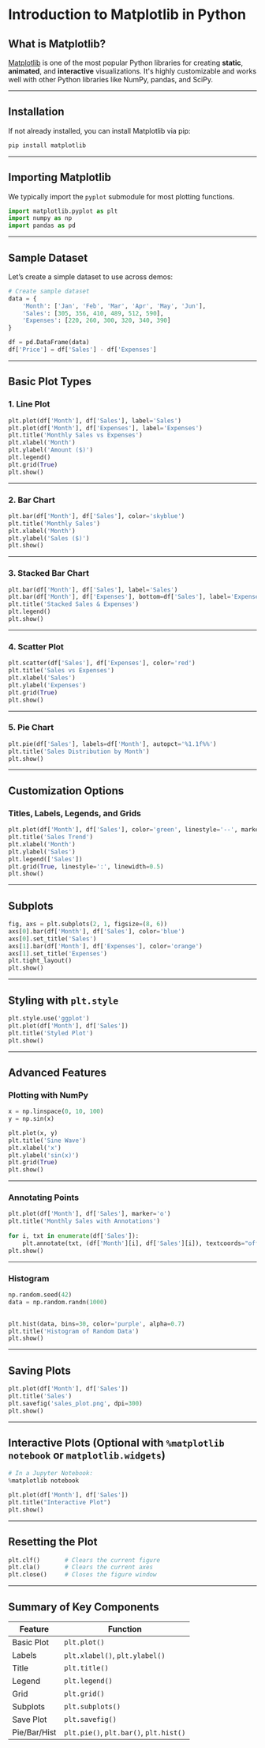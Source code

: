 
# Introduction to Matplotlib in Python

##  What is Matplotlib?


[Matplotlib](https://matplotlib.org/) is one of the most popular Python libraries for creating **static**, **animated**, and **interactive** visualizations. It's highly customizable and works well with other Python libraries like NumPy, pandas, and SciPy.

---

##  Installation

If not already installed, you can install Matplotlib via pip:

```bash
pip install matplotlib
```

---

##  Importing Matplotlib

We typically import the `pyplot` submodule for most plotting functions.

```python
import matplotlib.pyplot as plt
import numpy as np
import pandas as pd
```

---


##  Sample Dataset


Let’s create a simple dataset to use across demos:


```python
# Create sample dataset
data = {
    'Month': ['Jan', 'Feb', 'Mar', 'Apr', 'May', 'Jun'],
    'Sales': [305, 356, 410, 489, 512, 590],
    'Expenses': [220, 260, 300, 320, 340, 390]
}

df = pd.DataFrame(data)
df['Price'] = df['Sales'] - df['Expenses']
```

---

##  Basic Plot Types


### 1. **Line Plot**



```python
plt.plot(df['Month'], df['Sales'], label='Sales')
plt.plot(df['Month'], df['Expenses'], label='Expenses')
plt.title('Monthly Sales vs Expenses')
plt.xlabel('Month')
plt.ylabel('Amount ($)')
plt.legend()
plt.grid(True)
plt.show()
```

---


### 2. **Bar Chart**


```python
plt.bar(df['Month'], df['Sales'], color='skyblue')
plt.title('Monthly Sales')
plt.xlabel('Month')
plt.ylabel('Sales ($)')
plt.show()
```

---

### 3. **Stacked Bar Chart**


```python
plt.bar(df['Month'], df['Sales'], label='Sales')
plt.bar(df['Month'], df['Expenses'], bottom=df['Sales'], label='Expenses')
plt.title('Stacked Sales & Expenses')
plt.legend()
plt.show()
```


---


### 4. **Scatter Plot**

 

```python
plt.scatter(df['Sales'], df['Expenses'], color='red')
plt.title('Sales vs Expenses')
plt.xlabel('Sales')
plt.ylabel('Expenses')
plt.grid(True)
plt.show()
```

---


### 5. **Pie Chart**


```python
plt.pie(df['Sales'], labels=df['Month'], autopct='%1.1f%%')
plt.title('Sales Distribution by Month')
plt.show()

```

---

 

##  Customization Options

 
### Titles, Labels, Legends, and Grids


```python
plt.plot(df['Month'], df['Sales'], color='green', linestyle='--', marker='o')
plt.title('Sales Trend')
plt.xlabel('Month')
plt.ylabel('Sales')
plt.legend(['Sales'])
plt.grid(True, linestyle=':', linewidth=0.5)
plt.show()
```

---


##  Subplots


```python
fig, axs = plt.subplots(2, 1, figsize=(8, 6))
axs[0].bar(df['Month'], df['Sales'], color='blue')
axs[0].set_title('Sales')
axs[1].bar(df['Month'], df['Expenses'], color='orange')
axs[1].set_title('Expenses')
plt.tight_layout()
plt.show()

```

 

---


##  Styling with `plt.style`


```python
plt.style.use('ggplot')
plt.plot(df['Month'], df['Sales'])
plt.title('Styled Plot')
plt.show()

```

---


##  Advanced Features

### Plotting with NumPy


```python
x = np.linspace(0, 10, 100)
y = np.sin(x)

plt.plot(x, y)
plt.title('Sine Wave')
plt.xlabel('x')
plt.ylabel('sin(x)')
plt.grid(True)
plt.show()
```

---

### Annotating Points

```python
plt.plot(df['Month'], df['Sales'], marker='o')
plt.title('Monthly Sales with Annotations')
 
for i, txt in enumerate(df['Sales']):
    plt.annotate(txt, (df['Month'][i], df['Sales'][i]), textcoords="offset points", xytext=(0,5), ha='center')
plt.show()
```

---

### Histogram


```python
np.random.seed(42)
data = np.random.randn(1000)

 
plt.hist(data, bins=30, color='purple', alpha=0.7)
plt.title('Histogram of Random Data')
plt.show()
```

---


##  Saving Plots

```python
plt.plot(df['Month'], df['Sales'])
plt.title('Sales')
plt.savefig('sales_plot.png', dpi=300)
plt.show()
```

---

##  Interactive Plots (Optional with `%matplotlib notebook` or `matplotlib.widgets`)

```python
# In a Jupyter Notebook:
%matplotlib notebook

plt.plot(df['Month'], df['Sales'])
plt.title("Interactive Plot")
plt.show()
```

---


##  Resetting the Plot



```python
plt.clf()       # Clears the current figure
plt.cla()       # Clears the current axes
plt.close()     # Closes the figure window
```


---

##  Summary of Key Components


| Feature      | Function                               |
| ------------ | -------------------------------------- |
| Basic Plot   | `plt.plot()`                           |
| Labels       | `plt.xlabel()`, `plt.ylabel()`         |
| Title        | `plt.title()`                          |
| Legend       | `plt.legend()`                         |
| Grid         | `plt.grid()`                           |
| Subplots     | `plt.subplots()`                       |
| Save Plot    | `plt.savefig()`                        |
| Pie/Bar/Hist | `plt.pie()`, `plt.bar()`, `plt.hist()` |